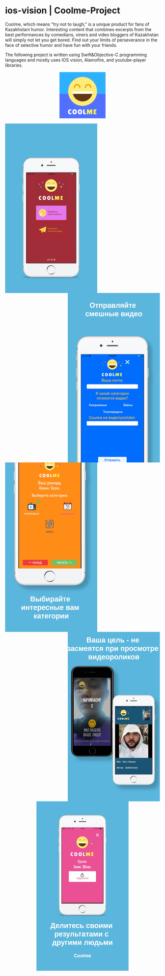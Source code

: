 # ios-vision | Coolme-Project
Coolme, which means "try not to laugh," is a unique product for fans of Kazakhstani humor. Interesting content that combines excerpts from the best performances by comedians, viners and video bloggers of Kazakhstan will simply not let you get bored. Find out your limits of perseverance in the face of selective humor and have fun with your friends.

The following project is written using Swift&Objective-C programming languages and mostly uses IOS vision, Alamofire, and youtube-player libraries.

<p align="center">
  <img src="https://github.com/TA2002/Coolme-Project/blob/master/Icon-App-83.5x83.5%402x.png" height="150" width="150" top="10" >
</p>


<a href="url"><img src="https://github.com/TA2002/Coolme-Project/blob/master/0.jpg" align="left" height="550" width="300" ></a> <a href="url"><img src="https://github.com/TA2002/Coolme-Project/blob/master/1.jpg" align="right" height="550" width="300" ></a>

<a href="url"><img src="https://github.com/TA2002/Coolme-Project/blob/master/2.jpg" align="left" height="550" width="300" ></a> <a href="url"><img src="https://github.com/TA2002/Coolme-Project/blob/master/3.jpg" align="right" height="550" width="300" ></a>

<p align="center">
  <img src="https://github.com/TA2002/Coolme-Project/blob/master/4.jpg" height="550" width="300" top="10" >
</p>

